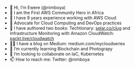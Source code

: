- 👋 Hi, I’m Ewere (@nimboya)
- 🦸 I am the First AWS Community Hero in Africa
- 👀 I have 9 years experience working with AWS Cloud
- 📢 Advocate for Cloud Computing and DevOps practices
- 📘 I have authored two books: Techtionary: [selar.co/clug](selar.co/clug) and Infrastructure Monitoring with Amazon CloudWatch: [packt.live/cloudwatch](packt.live/cloudwatch)
- 👨‍💻 I have a blog on Medium: medium.com/mycloudseries
- 🌱 I’m currently learning Blockchain and Photograpy
- 💞️ I’m looking to collaborate on IaC, Kubernetes
- 📫 How to reach me: Twitter: @nimboya

<!---
nimboya/nimboya is a ✨ special ✨ repository because its `README.md` (this file) appears on your GitHub profile.
You can click the Preview link to take a look at your changes.
--->
